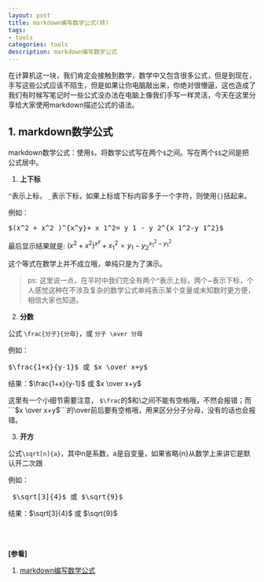 ```yaml
---
layout: post
title: markdown编写数学公式(转)
tags:
- tools
categories: tools
description: markdown编写数学公式
---
```


在计算机这一块，我们肯定会接触到数学，数学中又包含很多公式，但是到现在，手写这些公式应该不陌生，但是如果让你电脑敲出来，你绝对很懵逼，这也造成了我们有时候写笔记时一些公式没办法在电脑上像我们手写一样灵活，今天在这里分享给大家使用markdown描述公式的语法。

<!-- more -->

## 1. markdown数学公式
markdown数学公式：使用```$```，将数学公式写在两个```$```之间。写在两个```$$```之间是把公式居中。

1) **上下标**

```^```表示上标， ```_```表示下标，如果上标或下标内容多于一个字符，则使用```{}```括起来。

例如：
<pre>
$(x^2 + x^2 )^{x^y}+ x_1^2= y_1 - y_2^{x_1^2-y_1^2}$
</pre>
最后显示结果就是: $(x^2 + x^2 )^{x^y}+ x_1^2= y_1 - y_2^{x_1^2-y_1^2}$

这个等式在数学上并不成立哦，单纯只是为了演示。

>ps: 这里说一点，在平时中我们完全有两个^表示上标，两个~表示下标，个人感觉这种在不涉及复杂的数学公式单纯表示某个变量或未知数时更方便，相信大家也知道。

2) **分数**

公式 ```\frac{分子}{分母}```，或 ```分子 \over 分母```

例如：
<pre>
$\frac{1+x}{y-1}$ 或 $x \over x+y$
</pre>

结果：$\frac{1+x}{y-1}$ 或 $x \over x+y$

这里有一个小细节需要注意， ```$\frac```的$和\之间不能有空格哦，不然会报错；而```$x \over x+y$```的\over前后要有空格哦，用来区分分子分母，没有的话也会报错。


3) **开方**

公式```\sqrt[n]{a}```，其中n是系数，a是自变量，如果省略{n}从数学上来讲它是默认开二次跟

例如：
<pre>
 $\sqrt[3]{4}$ 或 $\sqrt{9}$
</pre>

结果：$\sqrt[3]{4}$ 或 $\sqrt{9}$





<br />
<br />

**[参看]**

1. [markdown编写数学公式](https://blog.csdn.net/weixin_51496226/article/details/131742283)



<br />
<br />
<br />

